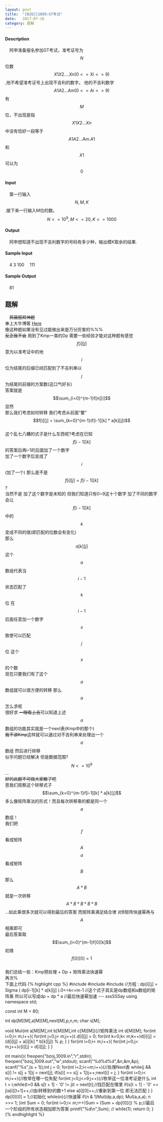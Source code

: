 ```yaml
---
layout: post
title:  "[BZOJ]1009:GT考试"
date:   2017-07-16
category: 题解
---
```

#### Description
　阿申准备报名参加GT考试，准考证号为$$N$$位数$$X1X2....Xn(0<=Xi<=9)$$,他不希望准考证号上出现不吉利的数字。
他的不吉利数学$$A1A2...Am(0<=Ai<=9)$$有$$M$$位，不出现是指$$X1X2...Xn$$中没有恰好一段等于$$A1A2...Am. A1$$和$$X1$$可以为$$0$$
#### Input
　第一行输入$$N,M,K$$.接下来一行输入M位的数。 $$N<=10^9,M<=20,K<=1000$$
#### Output
　阿申想知道不出现不吉利数字的号码有多少种，输出模K取余的结果.
#### Sample Input
　4 3 100
　111
#### Sample Output
　81

## 题解
　~~蒟蒻膜拜神题~~     
  奉上大牛博客 [Here](http://blog.csdn.net/cjk_cjk/article/details/43038377)  
像这种题如果没有见过能做出来是万分厉害的%%%     
~~反正我不会~~ 用到了Kmp一类的Dp 需要一些经验才能对这种题有感觉   
$$f[i][j]$$意为以准考证中的地$$i$$位为结尾的后缀已经匹配到了不吉利串以$$j$$为结尾的前缀的方案数(这口气好长)   
答案就是$$\sum_{i=0}^{m-1}f[n][i]$$显然   
那么我们考虑如何转移 我们考虑从前面“要”   
$$f[i][j] = \sum_{k=0}^{m-1}(f[i-1][k] * a[k][j])$$     
这个乱七八糟的式子是什么东西呢?考虑在已知$$f[i-1][k]$$的答案后再i-1的后面加了一个数字     
加了一个数字后变成了$$i$$(加了一个) 那么是不是$$f[i][j] = f[i-1][k]$$?     
当然不是 加了这个数字是未知的 但我们知道只有0~9这十个数字 加了不同的数字会让$$f[i-1][k]$$中的$$k$$变成不同的值(即匹配的位数会有变化)     
那么$$a[k][j]$$这个$$a$$数组代表当$$i-1$$状态匹配了$$k$$位 在$$i-1$$后面任意加一个数字$$x$$致使可以匹配$$j$$位 这个$$x$$的个数   
现在只要我们有了这个$$a$$数组就可以很方便的转移 那么$$a$$怎么求呢  
很好求 ~~一眼看上去~~可以知道上述$$a$$数组的功能其实就是一个next表(Kmp中的那个)   
~~我不讲Kmp~~这样就可以通过对不吉利串来处理出一个$$a$$数组 然后进行转移  
似乎问题已经解决 但是数据范围?$$N <= 10 ^ 9$$ ...     
~~好的此题不可做大家散了吧~~    
恩我们观察这个转移式子 $$\sum_{k=0}^{m-1}f[i-1][k] * a[k][j]$$ 多么像矩阵乘法的形式！而且每次转移乘的都是同一个$$a$$数组！    
我们把$$f$$看成矩阵$$A$$ $$a$$看成矩阵$$B$$ 那么$$A * B$$就是一次转移  
$$A * B * B * B * B$$ ...如此乘很多次就可以得到最后的答案 而矩阵乘满足结合律 对B矩阵快速幂再与$$A$$相乘即可  
最后答案取$$\sum_{i=0}^{m-1}f[0][k]$$初值$$f[0][0] = 1$$   
我们总结一些：Kmp预处理 + Dp + 矩阵乘法快速幂    
再次%     
下面上代码
{% highlight cpp %}
#include <cstdio>
#include <cstring>
#include <iostream>
//方程 : dp[i][j] = Sigma ( dp[i-1][k] * a[k][j] ).0<=k<=m-1
//这个式子其实是dp数组和a数组的矩阵乘 所以可以写成dp = dp * a
//最后快速幂加速 --- sssSSSay
using namespace std;

const int M = 80;

int dp[M][M],a[M][M],next[M],p,n,m;
char s[M];

void Mul(int a[M][M],int b[M][M],int c[M][M]){//矩阵乘法
    int d[M][M];
    for(int i=0;i< m;i++){
        for(int j=0;j< m;j++){
            d[i][j] = 0;
            for(int k=0;k< m;k++)d[i][j] = (d[i][j] + a[i][k] * b[k][j]) % p;
        }
    }
    for(int i=0;i< m;i++){
        for(int j=0;j< m;j++)c[i][j] = d[i][j];
    }
}

int main(){
    freopen("bzoj_1009.in","r",stdin);
    freopen("bzoj_1009.out","w",stdout);
    scanf("%d%d%d",&n,&m,&p);
    scanf("%s",(s + 1));int j = 0;
    for(int i=2;i<=m;i++){//处理Next表
        while(j && s[i] != s[j + 1])j = next[j];
        if(s[i] == s[j + 1])j++;next[i] = j;
    }
    for(int i=0;i< m;i++){//枚举在哪一位失配
        for(int j=0;j<=9;j++){//枚举这一位准考证是什么
            int t = i;while(t>0 && s[t + 1] - '0' != j)t = next[t];//找匹配在哪里
            if(s[t + 1] - '0' == j)a[i][t+1]++;//由i转移到t的数+1
            else a[i][0]++;//重新到第一位 即无法匹配
        }
    }
    dp[0][0] = 1;//初始化
    while(n){//快速幂
        if(n & 1)Mul(dp,a,dp);
        Mul(a,a,a);
        n >>= 1;
    }int Sum = 0;
    for(int i=0;i< m;i++)Sum = (Sum + dp[0][i]) % p;//最后一个阶段的所有状态相加即为答案
    printf("%d\n",Sum);
    // while(1);
    return 0;
}
{% endhighlight %}
